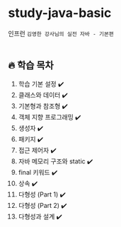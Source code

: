 # study-java-basic
인프런 `김영한 강사님의 실전 자바 - 기본편`
<br><br>

## 🔥 학습 목차
1. 학습 기본 설정 ✔️
2. 클래스와 데이터 ✔️
3. 기본형과 참조형 ✔️
4. 객체 지향 프로그래밍 ✔️
5. 생성자 ✔️
6. 패키지 ✔️
7. 접근 제어자 ✔️
8. 자바 메모리 구조와 static ✔️
9. final 키워드 ✔️
10. 상속 ✔️
11. 다형성 (Part 1) ✔️
12. 다형성 (Part 2) ✔️
13. 다형성과 설계 ✔️
